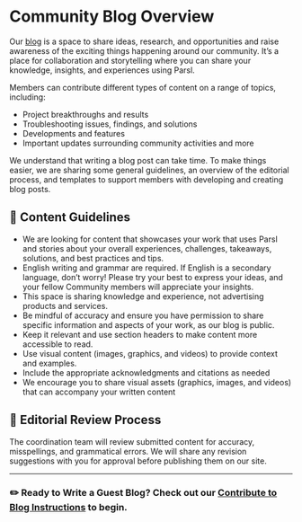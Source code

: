 # Community Blog Overview

Our [blog](https://parsl-project.org/blog.html) is a space to share ideas, research, and opportunities and raise awareness of the exciting things happening around our community. It’s a place for collaboration and storytelling where you can share your knowledge, insights, and experiences using Parsl.

Members can contribute different types of content on a range of topics, including:
- Project breakthroughs and results
- Troubleshooting issues, findings, and solutions
- Developments and features
- Important updates surrounding community activities and more

We understand that writing a blog post can take time. To make things easier, we are sharing some general guidelines, an overview of the editorial process, and templates to support members with developing and creating blog posts.

## 📏 Content Guidelines
- We are looking for content that showcases your work that uses Parsl and stories about your overall experiences, challenges, takeaways, solutions, and best practices and tips.
- English writing and grammar are required. If English is a secondary language, don’t worry! Please try your best to express your ideas, and your fellow Community members will appreciate your insights.
- This space is sharing knowledge and experience, not advertising products and services.
- Be mindful of accuracy and ensure you have permission to share specific information and aspects of your work, as our blog is public.
- Keep it relevant and use section headers to make content more accessible to read.
- Use visual content (images, graphics, and videos) to provide context and examples.
- Include the appropriate acknowledgments and citations as needed
- We encourage you to share visual assets (graphics, images, and videos) that can accompany your written content

## 📖 Editorial Review Process
The coordination team will review submitted content for accuracy, misspellings, and grammatical errors. We will share any revision suggestions with you for approval before publishing them on our site.

---

### ✏️ Ready to Write a Guest Blog? Check out our [Contribute to Blog Instructions](https://docs.google.com/document/d/1Vg_iGVHQt3IYBrJhWjXzHCdpqcEFj0EokSn4_GTAFY8/edit?usp=sharing) to begin. 

